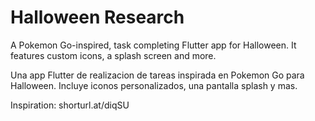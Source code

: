 # Halloween Research
 A Pokemon Go-inspired, task completing Flutter app for Halloween. It features custom icons, a splash screen and more.

 Una app Flutter de realizacion de tareas inspirada en Pokemon Go para Halloween. Incluye iconos personalizados, una pantalla splash y mas.

 Inspiration: shorturl.at/diqSU

